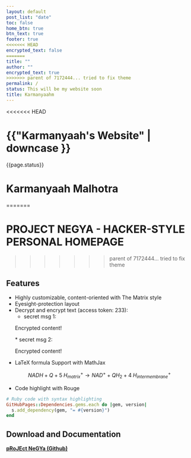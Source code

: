 ```yaml
---
layout: default
post_list: "date"
toc: false
home_btn: true
btn_text: true
footer: true
<<<<<<< HEAD
encrypted_text: false
=======
title: ""
author: ""
encrypted_text: true
>>>>>>> parent of 7172444... tried to fix theme
permalink: /
status: This will be my website soon
title: Karmanyaahm
---
```


<<<<<<< HEAD
# {{"Karmanyaah's Website" | downcase }}
{{page.status}}
# Karmanyaah Malhotra
=======
# PROJECT NEGYA - HACKER-STYLE PERSONAL HOMEPAGE
>>>>>>> parent of 7172444... tried to fix theme

##  Features
* Highly customizable, content-oriented with The Matrix style
* Eyesight-protection layout
* Decrypt and encrypt text (access token: 233): 
  * secret msg 1: 
  <p class="encrypted" id="/MZAf/PKx9jpw8/Jnp7XQQFki2ibGnArZP46W+keVThXquhWwFROEFnbY8eC57Tw==">Encrypted content!</p>
  * secret msg 2: 
  <p class="encrypted" id="G7D+0370pNmixIP1j7teCg1jtm9XCdOWYFH61lcM0LYWlT0hB3rS9raIs=">Encrypted content!</p>
* LaTeX formula Support with MathJax

$$
NADH+Q+5\;H_{matrix}^{+}\rightarrow NAD^{+}+QH_{2}+4\;H_{intermembrane}^{+}\!
$$

* Code highlight with Rouge

```ruby
# Ruby code with syntax highlighting
GitHubPages::Dependencies.gems.each do |gem, version|
  s.add_dependency(gem, "= #{version}")
end
```
## Download and Documentation

[**pRoJEct NeGYa (Github)**](https://github.com/akiritsu/pRoJEct-NeGYa)


